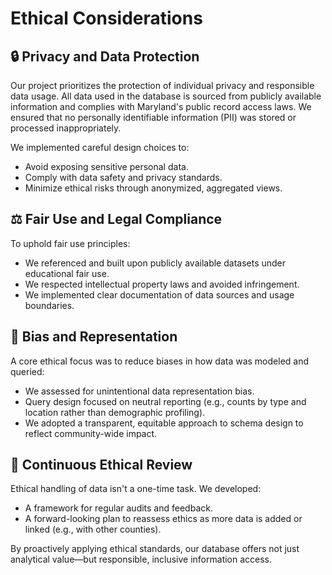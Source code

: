 
# Ethical Considerations

## 🔒 Privacy and Data Protection

Our project prioritizes the protection of individual privacy and responsible data usage. All data used in the database is sourced from publicly available information and complies with Maryland's public record access laws. We ensured that no personally identifiable information (PII) was stored or processed inappropriately.

We implemented careful design choices to:
- Avoid exposing sensitive personal data.
- Comply with data safety and privacy standards.
- Minimize ethical risks through anonymized, aggregated views.

## ⚖️ Fair Use and Legal Compliance

To uphold fair use principles:
- We referenced and built upon publicly available datasets under educational fair use.
- We respected intellectual property laws and avoided infringement.
- We implemented clear documentation of data sources and usage boundaries.

## 🧠 Bias and Representation

A core ethical focus was to reduce biases in how data was modeled and queried:
- We assessed for unintentional data representation bias.
- Query design focused on neutral reporting (e.g., counts by type and location rather than demographic profiling).
- We adopted a transparent, equitable approach to schema design to reflect community-wide impact.

## 🔁 Continuous Ethical Review

Ethical handling of data isn't a one-time task. We developed:
- A framework for regular audits and feedback.
- A forward-looking plan to reassess ethics as more data is added or linked (e.g., with other counties).

By proactively applying ethical standards, our database offers not just analytical value—but responsible, inclusive information access.
